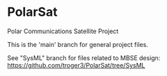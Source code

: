 # PolarSat
Polar Communications Satellite Project

This is the 'main' branch for general project files.

See "SysML" branch for files related to MBSE design: https://github.com/troger3/PolarSat/tree/SysML
